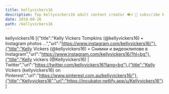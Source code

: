 ```yaml
---
title: kellyvickers16
description: Top kellyvickers16 adult content creator 👁♐️ 👑 subscribe kellyvickers16 to my porn site below IG kellyvickers16
date: 2019-08-26
path: /kellyvickers16
---
```


kellyvickers16
[{"title":"Kelly Vickers Tompkins (@kellyvickers16) • Instagram photos ...","url":"https://www.instagram.com/kellyvickers16/"},{"title":"Kelly Vickers (@kellyvickers16) • Снимки и видеоклипове в Instagram","url":"https://www.instagram.com/kellyvickers16/?hl=bg"},{"title":"Kelly vickers (@Kellyvickers16) | Twitter","url":"https://twitter.com/kellyvickers16?lang=bg"},{"title":"Kelly Vickers (kellyvickers16) on Pinterest","url":"https://www.pinterest.com.au/kellyvickers16/"},{"title":"Kellyvickers16","url":"https://incubator.netlify.app/u/Kellyvickers16"}]

